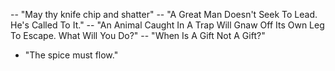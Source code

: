 -- "May thy knife chip and shatter"
-- "A Great Man Doesn't Seek To Lead. He's Called To It."
-- "An Animal Caught In A Trap Will Gnaw Off Its Own Leg To Escape. What Will You Do?"
-- "When Is A Gift Not A Gift?"
- "The spice must flow."
